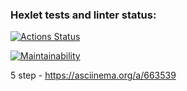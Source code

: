 ### Hexlet tests and linter status:
[![Actions Status](https://github.com/nbardzinkevichh/frontend-project-44/actions/workflows/hexlet-check.yml/badge.svg)](https://github.com/nbardzinkevichh/frontend-project-44/actions)

[![Maintainability](https://api.codeclimate.com/v1/badges/417459f0dc13e7a3f8f5/maintainability)](https://codeclimate.com/github/nbardzinkevichh/frontend-project-44/maintainability)

5 step - https://asciinema.org/a/663539
